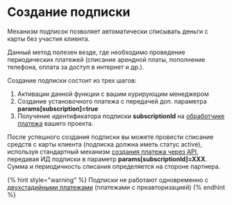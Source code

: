 # Создание подписки

Механизм подписок позволяет автоматически списывать деньги с карты без участия клиента.

Данный метод полезен везде, где необходимо проведение периодических платежей \(списание арендной платы, пополнение телефона, оплата за доступ в интернет и др.\).

Создание подписки состоит из трех шагов:

1. Активации данной функции с вашим курирующим менеджером
2. Создание установочного платежа с передачей доп. параметра **params\[subscription\]=true**
3. Получение идентификатора подписки **subscriptionId** на [обработчике платежа](../payment-handler.md) вашего проекта.

После успешного создания подписки вы можете провести списание средств с карты клиента \(подписка должна иметь статус active\), используя стандартный механизм [создания платежа через API](../create-payment.md), передавая ИД подписки в параметр **params\[subscriptionId\]=XXX**. Сумма и периодичность списания определяется на стороне партнера.

{% hint style="warning" %}
Подписки не работают одновременно с [двухстадийными платежами](https://help.unitpay.money/payments/pre-authorization-payments) \(платежами с преавторизацией\)
{% endhint %}

